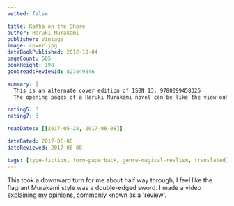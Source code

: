 ```yaml
---
vetted: false

title: Kafka on the Shore
author: Haruki Murakami
publisher: Vintage
image: cover.jpg
dateBookPublished: 2012-10-04
pageCount: 505
bookHeight: 198
goodreadsReviewId: 827849846

summary: |
  This is an alternate cover edition of ISBN 13: 9780099458326
  The opening pages of a Haruki Murakami novel can be like the view out an airplane window onto tarmac. But at some point between page three and fifteen--it's page thirteen in Kafka On The Shore--the deceptively placid narrative lifts off, and you find yourself breaking through clouds at a tilt, no longer certain where the plane is headed or if the laws of flight even apply. Joining the rich literature of runaways, Kafka On The Shore follows the solitary, self-disciplined schoolboy Kafka Tamura as he hops a bus from Tokyo to the randomly chosen town of Takamatsu, reminding himself at each step that he has to be "the world's toughest fifteen-year-old." He finds a secluded private library in which to spend his days--continuing his impressive self-education--and is befriended by a clerk and the mysteriously remote head librarian, Miss Saeki, whom he fantasizes may be his long-lost mother. Meanwhile, in a second, wilder narrative spiral, an elderly Tokyo man named Nakata veers from his calm routine by murdering a stranger. An unforgettable character, beautifully delineated by Murakami, Nakata can speak with cats but cannot read or write, nor explain the forces drawing him toward Takamatsu and the other characters.

rating5: 3
rating7: 3

readDates: [[2017-05-28, 2017-06-08]]

dateRated: 2017-06-08
dateReviewed: 2017-06-08

tags: [type-fiction, form-paperback, genre-magical-realism, translated]
---
```


This took a downward turn for me about half way through, I feel like the flagrant Murakami style was a double-edged sword. I made a video explaining my opinions, commonly known as a 'review'.
